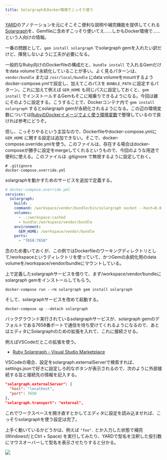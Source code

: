 ```yaml
---
title: SolargraphをDocker環境でこっそり使う
---
```


[YARD](https://github.com/lsegal/yard)のアノテーションを元にそこそこ便利な説明や補完機能を提供してくれる[Solargraph](https://github.com/castwide/solargraph)を、Gemfileに含めずこっそり使いてえ……しかもDocker環境で……という人向けの情報。

一番の問題として、`gem install solargraph` でsolargraph gemを入れたい訳だけど、揮発しないように工夫が必要になる。

一般的なRuby向けのDockerfileの構成だと、`bundle install` で入れるGemだけをdata volumeで永続化していることが多い。よく見るパターンは、`vendor/bundle` または `/usr/local/bundle` にdata volumeをmountするようdocker-compose.ymlで設定し、加えてこのパスを `BUNDLE_PATH` に設定するパターン。これに加えて例えば `GEM_HOME` も同じパスに設定しておくと、`gem install` でインストールするGemもそこに相乗りできるようになる。今回は雑にそのように設定する。こうすることで、Dockerコンテナ内で `gem install solargraph` するとsolargraph gemが永続化されるようになる。この辺の環境変数については[RubyのDockerイメージでよく使う環境変数](https://r7kamura.com/articles/2022-04-01-ruby-dockerfile-env)で整理しているので良ければ参考にどうぞ。

但し、こっそりやるという主旨なので、Dockerfileやdocker-compose.ymlに `GEM_HOME` に関する設定は追加できない。そこで、docker-compose.override.ymlを使う。このファイルは、存在する場合はdocker-composeが勝手に設定をmergeしてくれるというもので、今回のような用途で便利に使える。このファイルは .gitignore で無視するように設定しておく。

```
# .gitignore
docker-compose.override.yml
```

solargraphを動かすためのサービスを追加で定義する。

```yaml
# docker-compose.override.yml
services:
  solargraph:
    build: .
    command: /workspace/vendor/bundle/bin/solargraph socket --host=0.0.0.0 --port=7658
    volumes:
      - .:/workspace:cached
      - bundle:/workspace/vendor/bundle
    environment:
      GEM_HOME: /workspace/vendor/bundle
    ports:
      - "7658:7658"
```

念のため書いておくが、この例ではDockerfileのワーキングディレクトリとして/workspaceというディレクトリを使っていて、かつGemの永続化用のdata volumeを/workspace/vendor/bundleにマウントしている。

上で定義したsolargraphサービスを借りて、まず/workspace/vendor/bundleにsolargraph gemをインストールしてもらう。

```
docker-compose run --rm solargraph gem install solargraph
```

そして、solargraphサービスを改めて起動する。

```
docker-compose up --detach solargraph
```

バックグラウンド実行されているsolargraphサービスが、solargraph gemのデフォルトである7658番ポートで通信を待ち受けてくれるようになるので、あとはエディタにSolargraphのための拡張を入れて、これに接続させる。

例えばVSCodeだとこの拡張を使う。

- [Ruby Solargraph - Visual Studio Marketplace](https://marketplace.visualstudio.com/items?itemName=castwide.solargraph)

VSCodeの場合、設定をsolargraph.externalServerで検索すれば、settings.jsonで好きに設定しろ的なボタンが表示されるので、次のように外部接続する旨と接続先の情報を記入する。

```json
"solargraph.externalServer": {
  "host": "localhost",
  "port": 7658
},
"solargraph.transport": "external",
```

これでワークスペースを開き直すとかしてエディタに設定を読み込ませれば、こっそりsolargraphを使う設定は完了。

上手く動いているかどうかは、例えば `"foo".` とか入力した状態で補完 (WindowsだとCtrl + Space) を実行してみたり、YARDで型名を注釈した仮引数にマウスオーバーして型名を表示させたりすると分かる。

![](https://i.imgur.com/2XCUcgWh.png)
